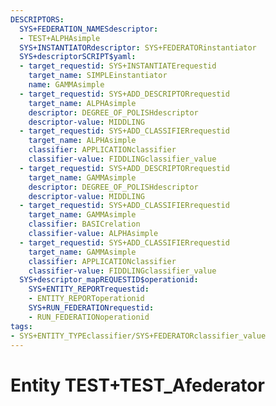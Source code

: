 ```yaml
---
DESCRIPTORS:
  SYS+FEDERATION_NAMESdescriptor:
  - TEST+ALPHAsimple
  SYS+INSTANTIATORdescriptor: SYS+FEDERATORinstantiator
  SYS+descriptorSCRIPT$yaml:
  - target_requestid: SYS+INSTANTIATErequestid
    target_name: SIMPLEinstantiator
    name: GAMMAsimple
  - target_requestid: SYS+ADD_DESCRIPTORrequestid
    target_name: ALPHAsimple
    descriptor: DEGREE_OF_POLISHdescriptor
    descriptor-value: MIDDLING
  - target_requestid: SYS+ADD_CLASSIFIERrequestid
    target_name: ALPHAsimple
    classifier: APPLICATIONclassifier
    classifier-value: FIDDLINGclassifier_value
  - target_requestid: SYS+ADD_DESCRIPTORrequestid
    target_name: GAMMAsimple
    descriptor: DEGREE_OF_POLISHdescriptor
    descriptor-value: MIDDLING
  - target_requestid: SYS+ADD_CLASSIFIERrequestid
    target_name: GAMMAsimple
    classifier: BASICrelation
    classifier-value: ALPHAsimple
  - target_requestid: SYS+ADD_CLASSIFIERrequestid
    target_name: GAMMAsimple
    classifier: APPLICATIONclassifier
    classifier-value: FIDDLINGclassifier_value
  SYS+descriptor_mapREQUESTID$operationid:
    SYS+ENTITY_REPORTrequestid:
    - ENTITY_REPORToperationid
    SYS+RUN_FEDERATIONrequestid:
    - RUN_FEDERATIONoperationid
tags:
- SYS+ENTITY_TYPEclassifier/SYS+FEDERATORclassifier_value
---
```

# Entity TEST+TEST_Afederator

